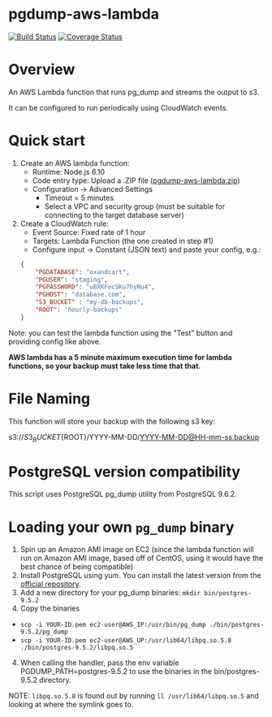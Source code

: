 # pgdump-aws-lambda

[![Build Status](https://travis-ci.org/jameshy/pgdump-aws-lambda.svg?branch=master)](https://travis-ci.org/jameshy/pgdump-aws-lambda)
[![Coverage Status](https://coveralls.io/repos/github/jameshy/pgdump-aws-lambda/badge.svg?branch=master)](https://coveralls.io/github/jameshy/pgdump-aws-lambda?branch=master)
# Overview

An AWS Lambda function that runs pg_dump and streams the output to s3.

It can be configured to run periodically using CloudWatch events.

# Quick start

1. Create an AWS lambda function:
    - Runtime: Node.js 6.10
    - Code entry type: Upload a .ZIP file
    ([pgdump-aws-lambda.zip](https://github.com/jameshy/pgdump-aws-lambda/releases/download/v0.0.2/pgdump-aws-lambda.zip))
    - Configuration -> Advanced Settings
        - Timeout = 5 minutes
        - Select a VPC and security group (must be suitable for connecting to the target database server)
2. Create a CloudWatch rule:
    - Event Source: Fixed rate of 1 hour
    - Targets: Lambda Function (the one created in step #1)
    - Configure input -> Constant (JSON text) and paste your config, e.g.:
    ```json
    {
        "PGDATABASE": "oxandcart",
        "PGUSER": "staging",
        "PGPASSWORD": "uBXKFecSKu7hyNu4",
        "PGHOST": "database.com",
        "S3_BUCKET" : "my-db-backups",
        "ROOT": "hourly-backups"
    }
    ```

Note: you can test the lambda function using the "Test" button and providing config like above.

**AWS lambda has a 5 minute maximum execution time for lambda functions, so your backup must take less time that that.**

# File Naming

This function will store your backup with the following s3 key:

s3://${S3_BUCKET}${ROOT}/YYYY-MM-DD/YYYY-MM-DD@HH-mm-ss.backup

# PostgreSQL version compatibility

This script uses PostgreSQL pg_dump utility from PostgreSQL 9.6.2.

# Loading your own `pg_dump` binary
1. Spin up an Amazon AMI image on EC2 (since the lambda function will run
   on Amazon AMI image, based off of CentOS, using it would have the
best chance of being compatible)
2. Install PostgreSQL using yum.  You can install the latest version from the [official repository](https://yum.postgresql.org/repopackages.php#pg96).
3. Add a new directory for your pg_dump binaries: `mkdir bin/postgres-9.5.2`
3. Copy the binaries
 - `scp -i YOUR-ID.pem ec2-user@AWS_IP:/usr/bin/pg_dump ./bin/postgres-9.5.2/pg_dump`
 - `scp -i YOUR-ID.pem ec2-user@AWS_UP:/usr/lib64/libpq.so.5.8 ./bin/postgres-9.5.2/libpq.so.5`
4. When calling the handler, pass the env variable PGDUMP_PATH=postgres-9.5.2 to use the binaries in the bin/postgres-9.5.2 directory.

NOTE: `libpq.so.5.8` is found out by running `ll /usr/lib64/libpq.so.5`
and looking at where the symlink goes to.
